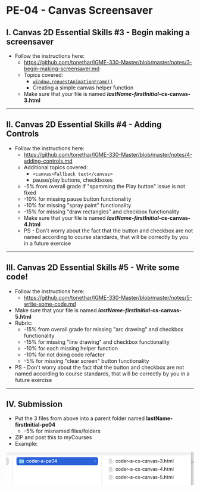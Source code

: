 # PE-04 - Canvas Screensaver



## I. Canvas 2D Essential Skills #3 - Begin making a screensaver
- Follow the instructions here: 
  - https://github.com/tonethar/IGME-330-Master/blob/master/notes/3-begin-making-screensaver.md
  - Topics covered:
    - [`window.requestAnimationFrame()`](https://developer.mozilla.org/en-US/docs/Web/API/window/requestAnimationFrame) 
    - Creating a simple canvas helper function
  - Make sure that your file is named ***lastName-firstInitial*-cs-canvas-3.html**

<hr>

## II. Canvas 2D Essential Skills #4 - Adding Controls
- Follow the instructions here:
  - https://github.com/tonethar/IGME-330-Master/blob/master/notes/4-adding-controls.md
  - Additional topics covered:
    - `<canvas>Fallback text</canvas>`
    - pause/play buttons, checkboxes
  - -5% from overall grade if "spamming the Play button" issue is not fixed
  - -10% for missing pause button functionality
  - -10% for missing "spray paint" functionality
  - -15% for missing "draw rectangles" and checkbox functionality
  - Make sure that your file is named ***lastName-firstInitial*-cs-canvas-4.html**
  - PS - Don't worry about the fact that the button and checkbox are not named according to course standards, that will be correctly by you in a future exercise

<hr>

## III. Canvas 2D Essential Skills #5 - Write some code!

- Follow the instructions here:
  - https://github.com/tonethar/IGME-330-Master/blob/master/notes/5-write-some-code.md
- Make sure that your file is named ***lastName-firstInitial*-cs-canvas-5.html**
- Rubric:
  - -15% from overall grade for missing "arc drawing" and checkbox functionality
  - -15% for missing "line drawing" and checkbox functionality
  - -10% for each missing helper function
  - -10% for not doing code refactor
  - -5% for missing "clear screen" button functionality
- PS - Don't worry about the fact that the button and checkbox are not named according to course standards, that will be correctly by you in a future exercise

<hr>

## IV. Submission
- Put the 3 files from above into a parent folder named **lastName-firstInitial-pe04**
  - -5% for misnamed files/folders
- ZIP and post this to myCourses
- Example:

![screenshot](_images/pe04-1.png)


